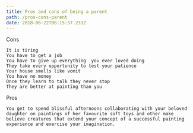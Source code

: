 ```yaml
---
title: Pros and cons of being a parent
path: /pros-cons-parent
date: 2018-06-22T06:15:57.233Z
---
```

Cons

    It is tiring
    You have to get a job
    You have to give up everything  you ever loved doing
    They take every opportunity to test your patience
    Your house smells like vomit
    You have no money
    Once they learn to talk they never stop
    They are better at painting than you

Pros

    You get to spend blissful afternoons collaborating with your beloved daughter on paintings of her favourite soft toys and other make believe creatures that extend your concept of a successful painting experience and exercise your imagination.
